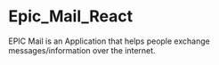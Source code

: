 # Epic_Mail_React
EPIC Mail is an Application that helps people exchange messages/information over the internet.

